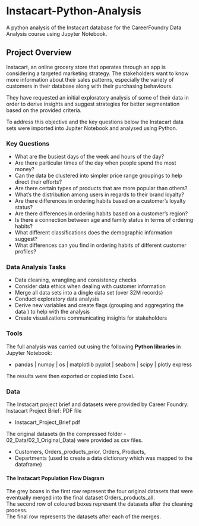 # Instacart-Python-Analysis
A python analysis of the Instacart database for the CareerFoundry Data Analysis course using Jupyter Notebook.

## Project Overview
Instacart, an online grocery store that operates through an app is considering a targeted marketing strategy. The stakeholders want to know more information about their sales patterns, especially the variety of customers in their database along with their purchasing behaviours.

They have requested an initial exploratory analysis of some of their data in order to derive insights and suggest strategies for better segmentation based on the provided criteria.

To address this objective and the key questions below the Instacart data sets were imported into Jupiter Notebook and analysed using Python.

### Key Questions
* What are the busiest days of the week and hours of the day?
* Are there particular times of the day when people spend the most money?
* Can the data be clustered into simpler price range groupings to help direct their efforts?
* Are there certain types of products that are more popular than others? 
* What’s the distribution among users in regards to their brand loyalty?
* Are there differences in ordering habits based on a customer’s loyalty status?
* Are there differences in ordering habits based on a customer’s region?
* Is there a connection between age and family status in terms of ordering habits?
* What different classifications does the demographic information suggest? 
* What differences can you find in ordering habits of different customer profiles?

### Data Analysis Tasks

* Data cleaning, wrangling and consistency checks
* Consider data ethics when dealing with customer information
* Merge all data sets into a dingle data set (over 32M records)
* Conduct exploratory data analysis
* Derive new variables and create flags (grouping and aggregating the data ) to help with the analysis
* Create visualizations communicating insights for stakeholders

### Tools
The full analysis was carried out using the following **Python libraries** in Jupyter Notebook:
   * pandas | numpy | os | matplotlib pyplot | seaborn | scipy | plotly express

The results were then exported or copied into Excel.

### Data
The Instacart project brief and datasets were provided by Career Foundry: 
Instacart Project Brief: PDF file
* Instacart_Project_Brief.pdf

The original datasets (in the compressed folder - 02_Data/02_1_Original_Data) were provided as csv files.
* Customers, Orders_products_prior, Orders, Products,
* Departments (used to create a data dictionary which was mapped to the dataframe)

#### The Instacart Population Flow Diagram

The grey boxes in the first row represent the four original datasets that were eventually merged into the final dataset Orders_products_all.<br>
The second row of coloured boxes represent the datasets after the cleaning process.<br>
The final row represents the datasets after each of the merges.<br>

